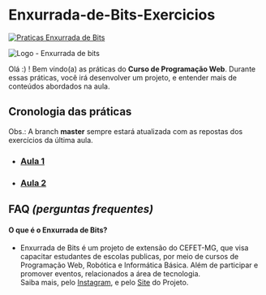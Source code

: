 # Enxurrada-de-Bits-Exercicios
[![Praticas Enxurrada de Bits](https://img.shields.io/badge/Enxurrada%20de%20Bits-pr%C3%A1ticas-green)](https://github.com/UserZeca/Enxurrada-de-Bits-Exercicios/edit/master/README.md)

![Logo - Enxurrada de bits](https://github.com/UserZeca/Enxurrada-de-Bits-Exercicios/blob/master/assertsDoReadme/img/EnxurradaDeBits.png)


Olá :) ! Bem vindo(a) as práticas do **Curso de Programação Web**.
Durante essas práticas, você irá desenvolver um projeto, e entender mais de conteúdos abordados na aula.


## Cronologia das práticas

Obs.: A branch **master** sempre estará atualizada com as repostas dos exercícios da última aula.

+ ###  [Aula 1](https://github.com/UserZeca/Enxurrada-de-Bits-Exercicios/tree/aula1-exercicios)  
+ ###  [Aula 2](https://github.com/UserZeca/Enxurrada-de-Bits-Exercicios/tree/aula2-exercicios)


## FAQ *(perguntas frequentes)*

#### O que é o **Enxurrada de Bits**?
+ Enxurrada de Bits é um projeto de extensão do CEFET-MG, que visa capacitar estudantes de escolas publicas, por meio de cursos de Programação Web, Robótica e Informática Básica. Além de participar e promover eventos, relacionados a área de tecnologia.</br> Saiba mais, pelo [Instagram](https://www.instagram.com/enxurradadebits/?hl=pt-br), e pelo [Site](http://www.enxurradadebits.cefetmg.br/o-enxurrada-de-bits/) do Projeto.

